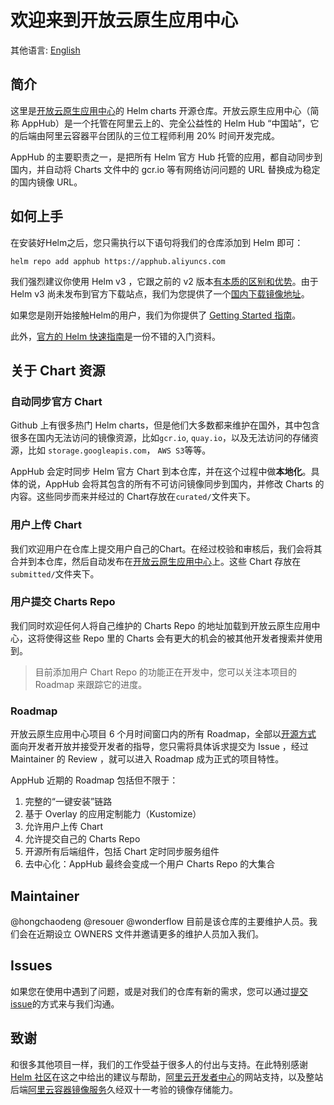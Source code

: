 # 欢迎来到开放云原生应用中心
其他语言: [English](README.md)

## 简介 <a name = "about"></a>

这里是[开放云原生应用中心](https://developer.aliyun.com/hub)的 Helm charts 开源仓库。开放云原生应用中心（简称 AppHub）是一个托管在阿里云上的、完全公益性的 Helm Hub “中国站”，它的后端由阿里云容器平台团队的三位工程师利用 20% 时间开发完成。

AppHub 的主要职责之一，是把所有 Helm 官方 Hub 托管的应用，都自动同步到国内，并自动将 Charts 文件中的 gcr.io 等有网络访问问题的 URL 替换成为稳定的国内镜像 URL。

## 如何上手 <a name = "getting_started"></a>

在安装好Helm之后，您只需执行以下语句将我们的仓库添加到 Helm 即可：

```
helm repo add apphub https://apphub.aliyuncs.com
```

我们强烈建议你使用 Helm v3 ，它跟之前的 v2 版本[有本质的区别和优势](https://helm.sh/blog/helm-3-preview-pt2/)。由于 Helm v3 尚未发布到官方下载站点，我们为您提供了一个[国内下载镜像地址](https://github.com/cloudnativeapp/workshop/tree/master/kubecon2019china/charts/guestbook#installing-helm-v3)。

如果您是刚开始接触Helm的用户，我们为你提供了 [Getting Started 指南](https://github.com/cloudnativeapp/workshop/tree/master/kubecon2019china/charts/guestbook)。

此外，[官方的 Helm 快速指南](https://helm.sh/docs/using_helm/)是一份不错的入门资料。

## 关于 Chart 资源

### 自动同步官方 Chart

Github 上有很多热门 Helm charts，但是他们大多数都来维护在国外，其中包含很多在国内无法访问的镜像资源，比如`gcr.io`, `quay.io`，以及无法访问的存储资源，比如 `storage.googleapis.com`， `AWS S3`等等。

AppHub 会定时同步 Helm 官方 Chart 到本仓库，并在这个过程中做**本地化**。具体的说，AppHub 会将其包含的所有不可访问镜像同步到国内，并修改 Charts 的内容。这些同步而来并经过的 Chart存放在`curated/`文件夹下。

### 用户上传 Chart

我们欢迎用户在仓库上提交用户自己的Chart。在经过校验和审核后，我们会将其合并到本仓库，然后自动发布在[开放云原生应用中心](https://developer.aliyun.com/hub)上。这些 Chart 存放在`submitted/`文件夹下。

### 用户提交 Charts Repo

我们同时欢迎任何人将自己维护的 Charts Repo 的地址加载到开放云原生应用中心，这将使得这些 Repo 里的 Charts 会有更大的机会的被其他开发者搜索并使用到。

> 目前添加用户 Chart Repo 的功能正在开发中，您可以关注本项目的 Roadmap 来跟踪它的进度。

### Roadmap

开放云原生应用中心项目 6 个月时间窗口内的所有 Roadmap，全部以[开源方式](https://github.com/cloudnativeapp/charts/projects/4) 面向开发者开放并接受开发者的指导，您只需将具体诉求提交为 Issue ，经过 Maintainer 的 Review ，就可以进入 Roadmap 成为正式的项目特性。

AppHub 近期的 Roadmap 包括但不限于：
1. 完整的“一键安装”链路
2. 基于 Overlay 的应用定制能力（Kustomize）
3. 允许用户上传 Chart
4. 允许提交自己的 Charts Repo
5. 开源所有后端组件，包括 Chart 定时同步服务组件
6. 去中心化：AppHub 最终会变成一个用户 Charts Repo 的大集合


## Maintainer

@hongchaodeng @resouer @wonderflow 目前是该仓库的主要维护人员。我们会在近期设立 OWNERS 文件并邀请更多的维护人员加入我们。

## Issues

如果您在使用中遇到了问题，或是对我们的仓库有新的需求，您可以通过[提交issue](https://github.com/cloudnativeapp/charts/issues/new)的方式来与我们沟通。

## 致谢

和很多其他项目一样，我们的工作受益于很多人的付出与支持。在此特别感谢 [Helm 社区](https://helm.sh)在这之中给出的建议与帮助，[阿里云开发者中心](https://developer.aliyun.com/)的网站支持，以及整站后端[阿里云容器镜像服务](https://help.aliyun.com/product/60716.html)久经双十一考验的镜像存储能力。

